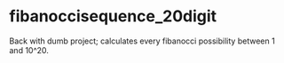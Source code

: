 # fibanoccisequence_20digit
Back with dumb project; calculates every fibanocci possibility between 1 and 10^20. 
